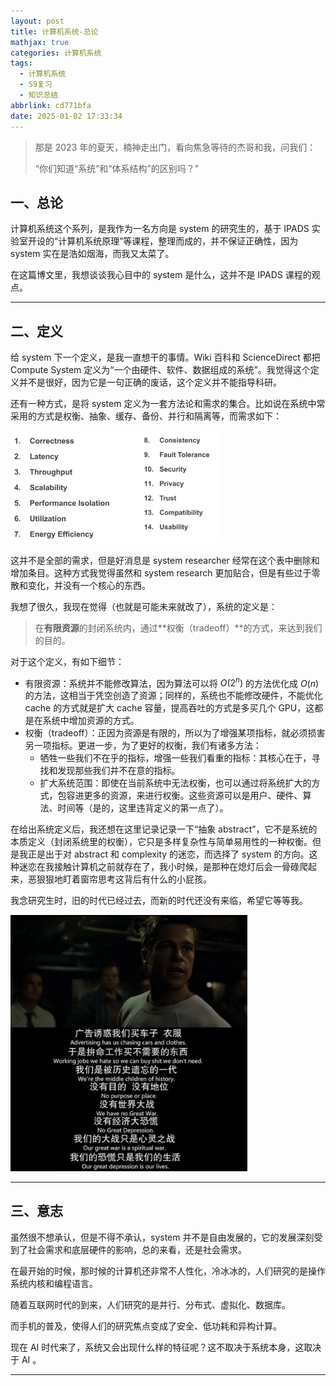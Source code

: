 ```yaml
---
layout: post
title: 计算机系统-总论
mathjax: true
categories: 计算机系统
tags:
  - 计算机系统
  - S9复习
  - 知识总结
abbrlink: cd771bfa
date: 2025-01-02 17:33:34
---
```


> 那是 2023 年的夏天，楠神走出门，看向焦急等待的杰哥和我，问我们：
>
> “你们知道“系统”和“体系结构”的区别吗？”

## 一、总论

计算机系统这个系列，是我作为一名方向是 system 的研究生的，基于 IPADS 实验室开设的“计算机系统原理”等课程，整理而成的，并不保证正确性，因为 system 实在是浩如烟海，而我又太菜了。

在这篇博文里，我想谈谈我心目中的 system 是什么，这并不是 IPADS 课程的观点。

---



## 二、定义

给 system 下一个定义，是我一直想干的事情。Wiki 百科和 ScienceDirect 都把 Compute System 定义为“一个由硬件、软件、数据组成的系统”。我觉得这个定义并不是很好，因为它是一句正确的废话，这个定义并不能指导科研。

还有一种方式，是将 system 定义为一套方法论和需求的集合。比如说在系统中常采用的方式是权衡、抽象、缓存、备份、并行和隔离等，而需求如下：

<img src="./计算机系统-总论/image-20250102194609112.png" alt="image-20250102194609112" style="zoom: 33%;" />

这并不是全部的需求，但是好消息是 system researcher 经常在这个表中删除和增加条目。这种方式我觉得虽然和 system research 更加贴合，但是有些过于零散和变化，并没有一个核心的东西。

我想了很久，我现在觉得（也就是可能未来就改了），系统的定义是：

> 在**有限资源**的封闭系统内，通过**权衡（tradeoff）**的方式，来达到我们的目的。

对于这个定义，有如下细节：

- 有限资源：系统并不能修改算法，因为算法可以将 $O(2^{n})$ 的方法优化成 $O(n)$ 的方法，这相当于凭空创造了资源；同样的，系统也不能修改硬件，不能优化 cache 的方式就是扩大 cache 容量，提高吞吐的方式是多买几个 GPU，这都是在系统中增加资源的方式。
- 权衡（tradeoff）：正因为资源是有限的，所以为了增强某项指标，就必须损害另一项指标。更进一步，为了更好的权衡，我们有诸多方法：
  - 牺牲一些我们不在乎的指标，增强一些我们看重的指标：其核心在于，寻找和发现那些我们并不在意的指标。
  - 扩大系统范围：即使在当前系统中无法权衡，也可以通过将系统扩大的方式，包容进更多的资源，来进行权衡。这些资源可以是用户、硬件、算法、时间等（是的，这里违背定义的第一点了）。

在给出系统定义后，我还想在这里记录记录一下“抽象 abstract”，它不是系统的本质定义（封闭系统里的权衡），它只是多样复杂性与简单易用性的一种权衡。但是我正是出于对 abstract 和 complexity 的迷恋，而选择了 system 的方向。这种迷恋在我接触计算机之前就存在了，我小时候，是那种在熄灯后会一骨碌爬起来，恶狠狠地盯着窗帘思考这背后有什么的小屁孩。

我念研究生时，旧的时代已经过去，而新的时代还没有来临，希望它等等我。

<img src="./计算机系统-总论/image-20250102204434915.png" alt="image-20250102204434915" style="zoom:40%;" />

---



## 三、意志

虽然很不想承认，但是不得不承认，system 并不是自由发展的，它的发展深刻受到了社会需求和底层硬件的影响，总的来看，还是社会需求。

在最开始的时候，那时候的计算机还非常不人性化，冷冰冰的，人们研究的是操作系统内核和编程语言。

随着互联网时代的到来，人们研究的是并行、分布式、虚拟化、数据库。

而手机的普及，使得人们的研究焦点变成了安全、低功耗和异构计算。

现在 AI 时代来了，系统又会出现什么样的特征呢？这不取决于系统本身，这取决于 AI 。

---

